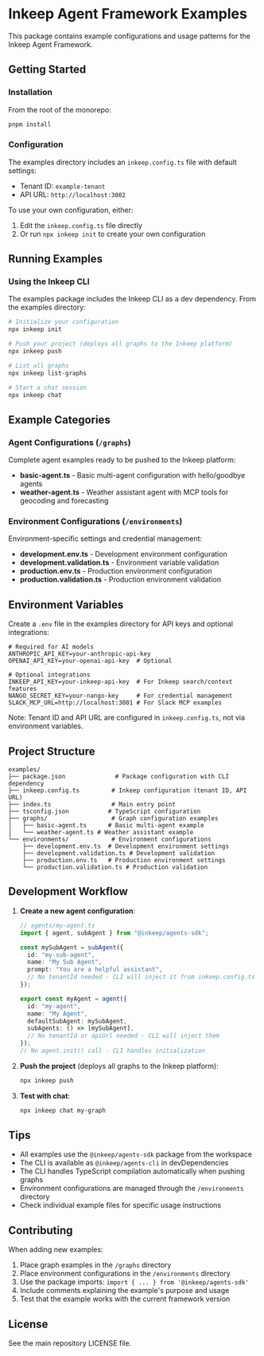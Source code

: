 # Inkeep Agent Framework Examples

This package contains example configurations and usage patterns for the Inkeep Agent Framework.

## Getting Started

### Installation

From the root of the monorepo:

```bash
pnpm install
```

### Configuration

The examples directory includes an `inkeep.config.ts` file with default settings:

- Tenant ID: `example-tenant`
- API URL: `http://localhost:3002`

To use your own configuration, either:

1. Edit the `inkeep.config.ts` file directly
2. Or run `npx inkeep init` to create your own configuration

## Running Examples

### Using the Inkeep CLI

The examples package includes the Inkeep CLI as a dev dependency. From the examples directory:

```bash
# Initialize your configuration
npx inkeep init

# Push your project (deploys all graphs to the Inkeep platform)
npx inkeep push

# List all graphs
npx inkeep list-graphs

# Start a chat session
npx inkeep chat
```

## Example Categories

### Agent Configurations (`/graphs`)

Complete agent examples ready to be pushed to the Inkeep platform:

- **basic-agent.ts** - Basic multi-agent configuration with hello/goodbye agents
- **weather-agent.ts** - Weather assistant agent with MCP tools for geocoding and forecasting

### Environment Configurations (`/environments`)

Environment-specific settings and credential management:

- **development.env.ts** - Development environment configuration
- **development.validation.ts** - Environment variable validation
- **production.env.ts** - Production environment configuration
- **production.validation.ts** - Production environment validation

## Environment Variables

Create a `.env` file in the examples directory for API keys and optional integrations:

```env
# Required for AI models
ANTHROPIC_API_KEY=your-anthropic-api-key
OPENAI_API_KEY=your-openai-api-key  # Optional

# Optional integrations
INKEEP_API_KEY=your-inkeep-api-key  # For Inkeep search/context features
NANGO_SECRET_KEY=your-nango-key     # For credential management
SLACK_MCP_URL=http://localhost:3001 # For Slack MCP examples
```

Note: Tenant ID and API URL are configured in `inkeep.config.ts`, not via environment variables.

## Project Structure

```
examples/
├── package.json              # Package configuration with CLI dependency
├── inkeep.config.ts         # Inkeep configuration (tenant ID, API URL)
├── index.ts                 # Main entry point
├── tsconfig.json           # TypeScript configuration
├── graphs/                  # Graph configuration examples
│   ├── basic-agent.ts      # Basic multi-agent example
│   └── weather-agent.ts # Weather assistant example
└── environments/            # Environment configurations
    ├── development.env.ts  # Development environment settings
    ├── development.validation.ts # Development validation
    ├── production.env.ts   # Production environment settings
    └── production.validation.ts # Production validation
```

## Development Workflow

1. **Create a new agent configuration**:

   ```typescript
   // agents/my-agent.ts
   import { agent, subAgent } from "@inkeep/agents-sdk";

   const mySubAgent = subAgent({
     id: "my-sub-agent",
     name: "My Sub Agent",
     prompt: "You are a helpful assistant",
     // No tenantId needed - CLI will inject it from inkeep.config.ts
   });

   export const myAgent = agent({
     id: "my-agent",
     name: "My Agent",
     defaultSubAgent: mySubAgent,
     subAgents: () => [mySubAgent],
     // No tenantId or apiUrl needed - CLI will inject them
   });
   // No agent.init() call - CLI handles initialization
   ```

2. **Push the project** (deploys all graphs to the Inkeep platform):

   ```bash
   npx inkeep push
   ```

3. **Test with chat**:
   ```bash
   npx inkeep chat my-graph
   ```

## Tips

- All examples use the `@inkeep/agents-sdk` package from the workspace
- The CLI is available as `@inkeep/agents-cli` in devDependencies
- The CLI handles TypeScript compilation automatically when pushing graphs
- Environment configurations are managed through the `/environments` directory
- Check individual example files for specific usage instructions

## Contributing

When adding new examples:

1. Place graph examples in the `/graphs` directory
2. Place environment configurations in the `/environments` directory
3. Use the package imports: `import { ... } from '@inkeep/agents-sdk'`
4. Include comments explaining the example's purpose and usage
5. Test that the example works with the current framework version

## License

See the main repository LICENSE file.

